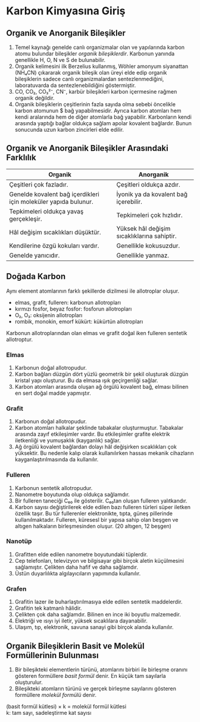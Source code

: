 # Karbon Kimyasına Giriş
## Organik ve Anorganik Bileşikler
1. Temel kaynağı genelde canlı organizmalar olan ve yapılarında karbon atomu bulundar bileşikler *organik bileşiklerdir*. Karbonun yanında genellikle H, O, N ve S de bulunabilir.
2. Organik kelimesini ilk Berzelius kullanmış, Wöhler amonyum siyanattan (NH₄CN) çıkararak organik bileşik olan üreyi elde edip organik bileşiklerin sadece canlı organizmalardan sentezlenmediğini, laboratuvarda da sentezlenebildiğini göstermiştir.
3. CO, CO₂, CO₃²⁻, CN⁻, karbür bileşikleri karbon içermesine rağmen organik değildir.
4. Organik bileşiklerin çeşitlerinin fazla sayıda olma sebebi öncelikle karbon atomunun $ bağ yapabilmesidir. Ayrıca karbon atomları hem kendi aralarında hem de diğer atomlarla bağ yapabilir. Karbonların kendi arasında yaptığı bağlar oldukça sağlam apolar kovalent bağlardır. Bunun sonucunda uzun karbon zincirleri elde edilir.

## Organik ve Anorganik Bileşikler Arasındaki Farklılık
| Organik | Anorganik |
|--|--|
| Çeşitleri çok fazladır. | Çeşitleri oldukça azdır. |
| Genelde kovalent  bağ içerdikleri için moleküler yapıda bulunur. | İyonik ya da kovalent bağ içerebilir. |
| Tepkimeleri oldukça yavaş gerçekleşir. | Tepkimeleri çok hızlıdır. |
| Hâl değişim sıcaklıkları düşüktür. | Yüksek hâl değişim sıcaklıklarına sahiptir. |
| Kendilerine özgü kokuları vardır. | Genellikle kokusuzdur. |
| Genelde yanıcıdır. | Genellikle yanmaz. |

## Doğada Karbon
Aynı element atomlarının farklı şekillerde dizilmesi ile allotroplar oluşur.
- elmas, grafit, fulleren: karbonun allotropları
- kırmızı fosfor, beyaz fosfor: fosforun allotropları
- O₂, O₃: oksijenin allotropları
- rombik, monokin, emorf kükürt: kükürtün allotropları

Karbonun allotroplarından olan elmas ve grafit doğal iken fulleren sentetik allotroptur.

### Elmas
1. Karbonun doğal allotropudur.
2. Karbon bağları düzgün dört yüzlü geometrik bir şekil oluşturak düzgün kristal yapı oluşturur. Bu da elmasa ışık geçirgenliği sağlar.
3. Karbon atomları arasında oluşan ağ örgülü kovalent bağ, elması bilinen en sert doğal madde yapmıştır.

### Grafit
1. Karbonun doğal allotropudur.
2. Karbon atomları halkalar şeklinde tabakalar oluşturmuştur. Tabakalar arasında zayıf etkileşimler vardır. Bu etkileşimler grafite elektrik iletkenliği ve yumuşaklık (kayganlık) sağlar.
3. Ağ örgülü kovalent bağlardan dolayı hâl değişirken sıcaklıkları çok yüksektir. Bu nedenle kalıp olarak kullanılırken hassas mekanik cihazların kayganlaştırılmasında da kullanılır.

### Fulleren
1. Karbonun sentetik allotropudur.
2. Nanometre boyutunda olup oldukça sağlamdır.
3. Bir fulleren taneciği C₆₀ ile gösterilir. C₆₀tan oluşan fulleren yalıtkandır.
4. Karbon sayısı değiştirilerek elde edilen bazı fulleren türleri süper iletken özellik taşır. Bu tür fullerenler elektronikte, tıpta, güneş pillerinde kullanılmaktadır. Fulleren, küresesl bir yapısa sahip olan beşgen ve altıgen halkaların birleşmesinden oluşur. (20 altıgen, 12 beşgen)

### Nanotüp
1. Grafitten elde edilen nanometre boyutundaki tüplerdir.
2. Cep telefonları, televizyon ve bilgisayar gibi birçok aletin küçülmesini sağlamıştır. Çelikten daha hafif ve daha sağlamdır.
3. Üstün duyarlılıkta algılayıcıların yapımında kullanılır.

### Grafen
1. Grafitin lazer ile buharlaştırılmasıya elde edilen sentetik maddelerdir. 
2. Grafitin tek katmanlı hâlidir.
3. Çelikten çok daha sağlamdır. Bilinen en ince iki boyutlu malzemedir.
4. Elektriği ve ısıyı iyi iletir, yüksek sıcaklılara dayanabilir.
5. Ulaşım, tıp, elektronik, savuna sanayi gibi birçok alanda kullanılır.


## Organik Bileşiklerin Basit ve Molekül Formüllerinin Bulunması
1. Bir bileşikteki elementlerin türünü, atomlarını birbiri ile birleşme oranını gösteren formüllere *basit formül* denir. En küçük tam sayılarla oluşturulur.
2. Bileşikteki atomların türünü ve gerçek birleşme sayılarını gösteren formüllere *molekül formülü* denir.

(basit formül kütlesi) × k = molekül formül kütlesi\
k: tam sayı, sadeleştirme kat sayısı
